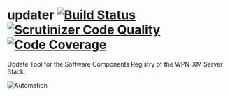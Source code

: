updater [![Build Status](https://travis-ci.org/WPN-XM/updater.svg?branch=master)](https://travis-ci.org/WPN-XM/updater) [![Scrutinizer Code Quality](https://scrutinizer-ci.com/g/WPN-XM/updater/badges/quality-score.png?b=master)](https://scrutinizer-ci.com/g/WPN-XM/updater/?branch=master) [![Code Coverage](https://scrutinizer-ci.com/g/WPN-XM/updater/badges/coverage.png?b=master)](https://scrutinizer-ci.com/g/WPN-XM/updater/?branch=master)
=======

Update Tool for the Software Components Registry of the WPN-XM Server Stack.


![Automation](http://imgs.xkcd.com/comics/automation.png)


